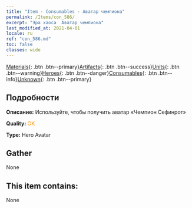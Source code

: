```yaml
---
title: "Item - Consumables - Аватар чемпиона"
permalink: /Items/con_586/
excerpt: "Эра хаоса  Аватар чемпиона"
last_modified_at: 2021-04-01
locale: ru
ref: "con_586.md"
toc: false
classes: wide
---
```

 [Materials](/ru/Items/){: .btn .btn--primary}[Artifacts](/ru/Items/Artifacts/){: .btn .btn--success}[Units](/ru/Items/Units/){: .btn .btn--warning}[Heroes](/ru/Items/Heroes/){: .btn .btn--danger}[Consumables](/ru/Items/Consumables/){: .btn .btn--info}[Unknown](/ru/Items/Unknown/){: .btn .btn--primary}

## Подробности
 **Описание:** Используйте, чтобы получить аватар «Чемпион Сефинрот»

 **Quality:** <span style="color: #FF8C00">OK</span>

 **Type:** Hero Avatar

## Gather

  None

## This item contains:

  None

